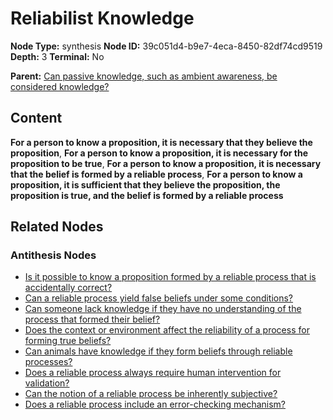 # Reliabilist Knowledge

**Node Type:** synthesis
**Node ID:** 39c051d4-b9e7-4eca-8450-82df74cd9519
**Depth:** 3
**Terminal:** No

**Parent:** [Can passive knowledge, such as ambient awareness, be considered knowledge?](can-passive-knowledge-such-as-ambient-awareness-be-considered-knowledge-antithesis-bb5a6605-1baa-4bc2-bbac-6656bd18822a.md)

## Content

**For a person to know a proposition, it is necessary that they believe the proposition**, **For a person to know a proposition, it is necessary for the proposition to be true**, **For a person to know a proposition, it is necessary that the belief is formed by a reliable process**, **For a person to know a proposition, it is sufficient that they believe the proposition, the proposition is true, and the belief is formed by a reliable process**

## Related Nodes

### Antithesis Nodes

- [Is it possible to know a proposition formed by a reliable process that is accidentally correct?](is-it-possible-to-know-a-proposition-formed-by-a-reliable-process-that-is-accidentally-correct-antithesis-60cf31a2-5a17-42f3-9d39-0f85f1ee8da7.md)
- [Can a reliable process yield false beliefs under some conditions?](can-a-reliable-process-yield-false-beliefs-under-some-conditions-antithesis-3118220e-022e-483e-b99e-f47db0cf15d4.md)
- [Can someone lack knowledge if they have no understanding of the process that formed their belief?](can-someone-lack-knowledge-if-they-have-no-understanding-of-the-process-that-formed-their-belief-antithesis-ab94f8db-a686-4f02-8e1d-aee529d3f1fc.md)
- [Does the context or environment affect the reliability of a process for forming true beliefs?](does-the-context-or-environment-affect-the-reliability-of-a-process-for-forming-true-beliefs-antithesis-ae464e01-19f2-4764-aa1e-c9292d99efe7.md)
- [Can animals have knowledge if they form beliefs through reliable processes?](can-animals-have-knowledge-if-they-form-beliefs-through-reliable-processes-antithesis-fe3932de-6ea2-4de2-9177-366eae07d9f8.md)
- [Does a reliable process always require human intervention for validation?](does-a-reliable-process-always-require-human-intervention-for-validation-antithesis-c0d73e1c-c58c-4258-8186-aab386630147.md)
- [Can the notion of a reliable process be inherently subjective?](can-the-notion-of-a-reliable-process-be-inherently-subjective-antithesis-472139d4-2099-4e96-8aa7-46ae8b1b4622.md)
- [Does a reliable process include an error-checking mechanism?](does-a-reliable-process-include-an-error-checking-mechanism-antithesis-74c3059a-fb17-4593-8581-c12a6dec60b5.md)
